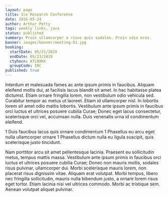 ```yaml
---
layout: page
title: Ice Research Conference
date: 2016-05-24
author: Arthur Petty
tags: weekly links, java
status: published
summary: Proin ullamcorper a risus quis sodales. Proin odio eros.
banner: images/banner/meeting-01.jpg
booking:
  startDate: 05/21/2019
  endDate: 05/23/2019
  ctyhocn: ATLNXHX
  groupCode: IRC
published: true
---
```

Interdum et malesuada fames ac ante ipsum primis in faucibus. Aliquam eleifend mollis dui, at facilisis lacus blandit sit amet. In hac habitasse platea dictumst. Etiam ornare fringilla lorem, non vestibulum odio vehicula sed. Curabitur tempor ac metus ut laoreet. Etiam id ullamcorper nisl. In lobortis lorem sit amet odio mattis lobortis. Vestibulum ante ipsum primis in faucibus orci luctus et ultrices posuere cubilia Curae; Donec eget lacus consectetur, scelerisque orci vel, accumsan nulla. Duis venenatis urna id condimentum eleifend.

1 Duis faucibus lacus quis ornare condimentum
1 Phasellus eu arcu eget nulla ullamcorper ornare
1 Phasellus dictum nulla eu ligula suscipit, quis scelerisque justo tincidunt.

Nam porttitor arcu sit amet pellentesque lacinia. Praesent eu sollicitudin metus, tempus mattis massa. Vestibulum ante ipsum primis in faucibus orci luctus et ultrices posuere cubilia Curae; Donec non mauris mollis, sodales risus pulvinar, ullamcorper dui. Morbi scelerisque mauris lorem, non placerat risus dignissim vitae. Aliquam erat volutpat. Morbi tempus, libero nec fringilla sollicitudin, mauris nulla bibendum justo, a ornare lorem risus eget tortor. Etiam lacinia nisi vel ultrices commodo. Morbi ac tristique sem. Aenean volutpat aliquet pulvinar.
